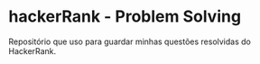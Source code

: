 # hackerRank - Problem Solving 
Repositório que uso para guardar minhas questões resolvidas do HackerRank.


